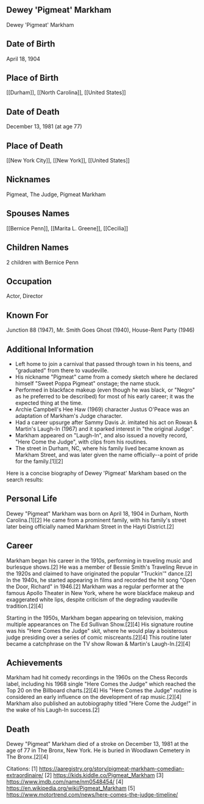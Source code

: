 ## Dewey 'Pigmeat' Markham
Dewey 'Pigmeat' Markham

## Date of Birth
April 18, 1904

## Place of Birth
[[Durham]], [[North Carolina]], [[United States]]

## Date of Death
December 13, 1981 (at age 77)

## Place of Death
[[New York City]], [[New York]], [[United States]]

## Nicknames
Pigmeat, The Judge, Pigmeat Markham

## Spouses Names
[[Bernice Penn]], [[Marita L. Greene]], [[Cecilia]]

## Children Names
2 children with Bernice Penn

## Occupation
Actor, Director

## Known For
Junction 88 (1947), Mr. Smith Goes Ghost (1940), House-Rent Party (1946)

## Additional Information
- Left home to join a carnival that passed through town in his teens, and "graduated" from there to vaudeville.
- His nickname "Pigmeat" came from a comedy sketch where he declared himself "Sweet Poppa Pigmeat" onstage; the name stuck.
- Performed in blackface makeup (even though he was black, or "Negro" as he preferred to be described) for most of his early career; it was the expected thing at the time.
- Archie Campbell's Hee Haw (1969) character Justus O'Peace was an adaptation of Markham's Judge character.
- Had a career upsurge after Sammy Davis Jr. imitated his act on Rowan & Martin's Laugh-In (1967) and it sparked interest in "the original Judge".
- Markham appeared on "Laugh-In", and also issued a novelty record, "Here Come the Judge", with clips from his routines.
- The street in Durham, NC, where his family lived became known as Markham Street, and was later given the name officially--a point of pride for the family.[1][2]

Here is a concise biography of Dewey 'Pigmeat' Markham based on the search results:

## Personal Life
Dewey "Pigmeat" Markham was born on April 18, 1904 in Durham, North Carolina.[1][2] He came from a prominent family, with his family's street later being officially named Markham Street in the Hayti District.[2]

## Career
Markham began his career in the 1910s, performing in traveling music and burlesque shows.[2] He was a member of Bessie Smith's Traveling Revue in the 1920s and claimed to have originated the popular "Truckin'" dance.[2] In the 1940s, he started appearing in films and recorded the hit song "Open the Door, Richard" in 1946.[2] Markham was a regular performer at the famous Apollo Theater in New York, where he wore blackface makeup and exaggerated white lips, despite criticism of the degrading vaudeville tradition.[2][4] 

Starting in the 1950s, Markham began appearing on television, making multiple appearances on The Ed Sullivan Show.[2][4] His signature routine was his "Here Comes the Judge" skit, where he would play a boisterous judge presiding over a series of comic miscreants.[2][4] This routine later became a catchphrase on the TV show Rowan & Martin's Laugh-In.[2][4]

## Achievements
Markham had hit comedy recordings in the 1960s on the Chess Records label, including his 1968 single "Here Comes the Judge" which reached the Top 20 on the Billboard charts.[2][4] His "Here Comes the Judge" routine is considered an early influence on the development of rap music.[2][4] Markham also published an autobiography titled "Here Come the Judge!" in the wake of his Laugh-In success.[2]

## Death
Dewey "Pigmeat" Markham died of a stroke on December 13, 1981 at the age of 77 in The Bronx, New York. He is buried in Woodlawn Cemetery in The Bronx.[2][4]

Citations:
[1] https://aaregistry.org/story/pigmeat-markham-comedian-extraordinaire/
[2] https://kids.kiddle.co/Pigmeat_Markham
[3] https://www.imdb.com/name/nm0548454/
[4] https://en.wikipedia.org/wiki/Pigmeat_Markham
[5] https://www.motortrend.com/news/here-comes-the-judge-timeline/